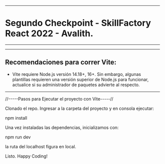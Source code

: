 ------------------------------------------------------------
# Segundo Checkpoint - SkillFactory React 2022 - Avalith.
------------------------------------------------------------

------------------------------------------------------------
## Recomendaciones para correr Vite:

- Vite requiere Node.js versión 14.18+, 16+. Sin embargo, 
  algunas plantillas requieren una versión superior de 
  Node.js para funcionar, actualice si su administrador de
  paquetes advierte al respecto.
  
------------------------------------------------------------

//-----Pasos para Ejecutar el proyecto con Vite-----//

Clonado el repo. Ingresar a la carpeta del proyecto y en 
consola ejecutar:

npm install

Una vez instaladas las dependencias, inicializamos con:

npm run dev

la ruta del localhost figura en local.

Listo. Happy Coding!
